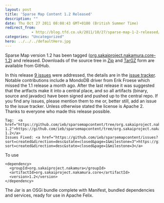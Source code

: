 ```yaml
---
layout: post
title: 'Sparse Map Content 1.2 Released'
description: ""
date: Thu Oct 27 2011 08:08:43 GMT+0100 (British Summer Time)
redirect_from: 
            - http://blog.tfd.co.uk/2011/10/27/sparse-map-1-2-released/
categories: "Uncategorized"
hero: ../../../defaultHero.jpg
---
```

Sparse Map version 1.2 has been tagged ([org.sakaiproject.nakamura.core-1.2](https://github.com/ieb/sparsemapcontent/tree/org.sakaiproject.nakamura.core-1.2)) and released. Downloads of the source tree in [Zip](https://github.com/ieb/sparsemapcontent/zipball/org.sakaiproject.nakamura.core-1.2) and [TarGZ](https://github.com/ieb/sparsemapcontent/tarball/org.sakaiproject.nakamura.core-1.2) form are available from GitHub.

In this release [9 issues](https://github.com/ieb/sparsemapcontent/issues?sort=created&direction=desc&state=closed&page=1&milestone=3) were addressed, the details are in the [issue tracker](https://github.com/ieb/sparsemapcontent/issues). Notable contributions include a MondoDB driver from Erik Froese which missed the 1.1 release a month ago. After the last release it was suggested that the artfacts make it into a central place, and so all artifacts (binary, source and javadoc) have been signed and pushed up to the central repo. If you find any issues, please mention them to me or, better still, add an issue to the issue tracker. Unless otherwise stated the license is Apache 2. Thanks to everyone who made this release possible.

```
Tag:  <a href="https://github.com/ieb/sparsemapcontent/tree/org.sakaiproject.nakamura.core-1.2">https://github.com/ieb/sparsemapcontent/tree/org.sakaiproject.nakamura.core-1.2</a>
Issues Fixed: <a href="https://github.com/ieb/sparsemapcontent/issues?sort=created&direction=desc&state=closed&page=1&milestone=3">https://github.com/ieb/sparsemapcontent/issues?sort=created&direction=desc&state=closed&page=1&milestone=3</a>
```

To use

```
<dependency>
  <groupId>org.sakaiproject.nakamura</groupId>
  <artifactId>org.sakaiproject.nakamura.core</artifactId>
  <version>1.2</version>    
</dependency>
```

The Jar is an OSGi bundle complete with Manifest, bundled dependencies and services, ready for use in Apache Felix.
